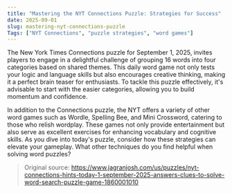 ```yaml
---
title: "Mastering the NYT Connections Puzzle: Strategies for Success"
date: 2025-09-01
slug: mastering-nyt-connections-puzzle
Tags: ["NYT Connections", "puzzle strategies", "word games"]
---
```

The New York Times Connections puzzle for September 1, 2025, invites players to engage in a delightful challenge of grouping 16 words into four categories based on shared themes. This daily word game not only tests your logic and language skills but also encourages creative thinking, making it a perfect brain teaser for enthusiasts. To tackle this puzzle effectively, it's advisable to start with the easier categories, allowing you to build momentum and confidence.

In addition to the Connections puzzle, the NYT offers a variety of other word games such as Wordle, Spelling Bee, and Mini Crossword, catering to those who relish wordplay. These games not only provide entertainment but also serve as excellent exercises for enhancing vocabulary and cognitive skills. As you dive into today's puzzle, consider how these strategies can elevate your gameplay. What other techniques do you find helpful when solving word puzzles?
> Original source: https://www.jagranjosh.com/us/puzzles/nyt-connections-hints-today-1-september-2025-answers-clues-to-solve-word-search-puzzle-game-1860001010